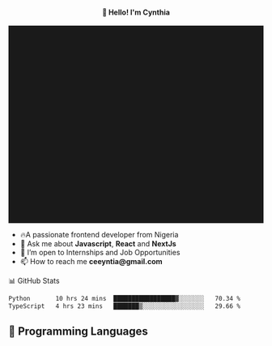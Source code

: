 <h4 align="center">👋 Hello! I'm Cynthia</h4>

<hr style="height:10%; margin-left:0; margin-right:0;" />

<div align="left">
  <ul>
  <li>🔥A passionate frontend developer from Nigeria</li>
  <li>💬 Ask me about <strong>Javascript</strong>, <strong>React</strong> and <strong> NextJs</strong></li>
  <li>👯 I’m open to Internships and Job Opportunities</li>
  <li>📫 How to reach me <strong>ceeyntia@gmail.com</strong></li>
</ul>
</div
  
## 📊 GitHub Stats

<!--START_SECTION:waka-->

```txt
Python       10 hrs 24 mins  █████████████████▓░░░░░░░   70.34 %
TypeScript   4 hrs 23 mins   ███████▒░░░░░░░░░░░░░░░░░   29.66 %
```

<!--END_SECTION:waka-->

## 💬 Programming Languages

<!--START_SECTION:languages-->
<!--END_SECTION:languages-->
